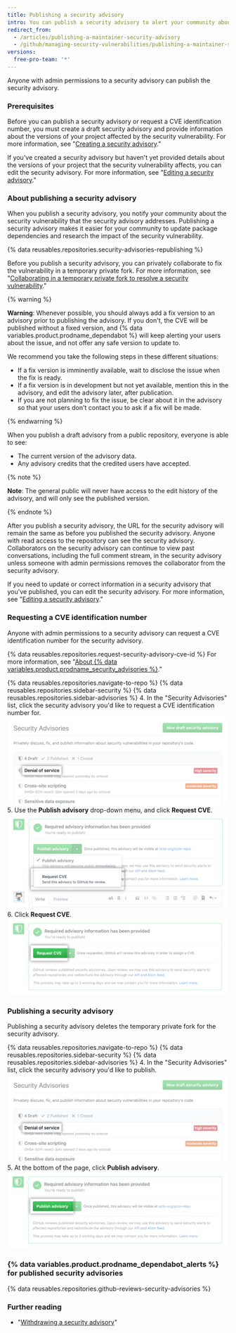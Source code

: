 ```yaml
---
title: Publishing a security advisory
intro: You can publish a security advisory to alert your community about a security vulnerability in your project.
redirect_from:
  - /articles/publishing-a-maintainer-security-advisory
  - /github/managing-security-vulnerabilities/publishing-a-maintainer-security-advisory
versions:
  free-pro-team: '*'
---
```


Anyone with admin permissions to a security advisory can publish the security advisory.

### Prerequisites

Before you can publish a security advisory or request a CVE identification number, you must create a draft security advisory and provide information about the versions of your project affected by the security vulnerability. For more information, see "[Creating a security advisory](/github/managing-security-vulnerabilities/creating-a-security-advisory)."

If you've created a security advisory but haven't yet provided details about the versions of your project that the security vulnerability affects, you can edit the security advisory. For more information, see "[Editing a security advisory](/github/managing-security-vulnerabilities/editing-a-security-advisory)."

### About publishing a security advisory

When you publish a security advisory, you notify your community about the security vulnerability that the security advisory addresses. Publishing a security advisory makes it easier for your community to update package dependencies and research the impact of the security vulnerability.

{% data reusables.repositories.security-advisories-republishing %}

Before you publish a security advisory, you can privately collaborate to fix the vulnerability in a temporary private fork. For more information, see "[Collaborating in a temporary private fork to resolve a security vulnerability](/articles/collaborating-in-a-temporary-private-fork-to-resolve-a-security-vulnerability)."

{% warning %}

**Warning**: Whenever possible, you should always add a fix version to an advisory prior to publishing the advisory. If you don't, the CVE will be published without a fixed version, and {% data variables.product.prodname_dependabot %} will keep alerting your users about the issue, and not offer any safe version to update to.

We recommend you take the following steps in these different situations:

- If a fix version is imminently available, wait to disclose the issue when the fix is ready.
- If a fix version is in development but not yet available, mention this in the advisory, and edit the advisory later, after publication.
- If you are not planning to fix the issue, be clear about it in the advisory so that your users don't contact you to ask if a fix will be made.

{% endwarning %}

When you publish a draft advisory from a public repository, everyone is able to see:

- The current version of the advisory data.
- Any advisory credits that the credited users have accepted.
  
{% note %}

**Note**: The general public will never have access to the edit history of the advisory, and will only see the published version.

{% endnote %}

After you publish a security advisory, the URL for the security advisory will remain the same as before you published the security advisory. Anyone with read access to the repository can see the security advisory. Collaborators on the security advisory can continue to view past conversations, including the full comment stream, in the security advisory unless someone with admin permissions removes the collaborator from the security advisory. 

If you need to update or correct information in a security advisory that you've published, you can edit the security advisory. For more information, see "[Editing a security advisory](/github/managing-security-vulnerabilities/editing-a-security-advisory)."

### Requesting a CVE identification number

Anyone with admin permissions to a security advisory can request a CVE identification number for the security advisory.

{% data reusables.repositories.request-security-advisory-cve-id %} For more information, see "[About {% data variables.product.prodname_security_advisories %}](/github/managing-security-vulnerabilities/about-github-security-advisories#cve-identification-numbers)."

{% data reusables.repositories.navigate-to-repo %}
{% data reusables.repositories.sidebar-security %}
{% data reusables.repositories.sidebar-advisories %}
4. In the "Security Advisories" list, click the security advisory you'd like to request a CVE identification number for.
  ![Security advisory in list](/assets/images/help/security/security-advisory-in-list.png)
5. Use the **Publish advisory** drop-down menu, and click **Request CVE**.
  ![Request CVE in drop-down](/assets/images/help/security/security-advisory-drop-down-request-cve.png)
6. Click **Request CVE**.
  ![Request CVE button](/assets/images/help/security/security-advisory-request-cve-button.png)

### Publishing a security advisory

Publishing a security advisory deletes the temporary private fork for the security advisory.

{% data reusables.repositories.navigate-to-repo %}
{% data reusables.repositories.sidebar-security %}
{% data reusables.repositories.sidebar-advisories %}
4. In the "Security Advisories" list, click the security advisory you'd like to publish.
  ![Security advisory in list](/assets/images/help/security/security-advisory-in-list.png)
5. At the bottom of the page, click **Publish advisory**.
  ![Publish advisory button](/assets/images/help/security/publish-advisory-button.png)
  
### {% data variables.product.prodname_dependabot_alerts %} for published security advisories

{% data reusables.repositories.github-reviews-security-advisories %}

### Further reading

- "[Withdrawing a security advisory](/github/managing-security-vulnerabilities/withdrawing-a-security-advisory)"
